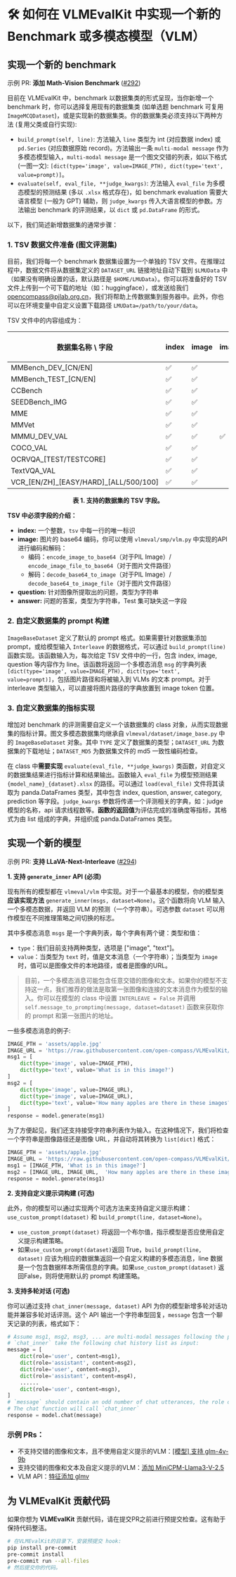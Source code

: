 # 🛠️ 如何在 VLMEvalKit 中实现一个新的 Benchmark 或多模态模型（VLM）

## 实现一个新的 benchmark

示例 PR: **添加 Math-Vision Benchmark** ([#292](https://github.com/open-compass/VLMEvalKit/pull/292/files))

目前在 VLMEvalKit 中，benchmark 以数据集类的形式呈现，当你新增一个 benchmark 时，你可以选择复用现有的数据集类 (如单选题 benchmark 可复用 `ImageMCQDataset`)，或是实现新的数据集类。你的数据集类必须支持以下两种方法 (复用父类或自行实现):

- `build_prompt(self, line)`: 方法输入 `line` 类型为 int (对应数据 index) 或 `pd.Series` (对应数据原始 record)。方法输出一条 `multi-modal message` 作为多模态模型输入，`multi-modal message` 是一个图文交错的列表，如以下格式 (一图一文): `[dict(type='image', value=IMAGE_PTH), dict(type='text', value=prompt)]`。
- `evaluate(self, eval_file, **judge_kwargs)`: 方法输入 `eval_file` 为多模态模型的预测结果 (多以 `.xlsx` 格式存在)，如 benchmark evaluation 需要大语言模型 (一般为 GPT) 辅助，则 `judge_kwargs` 传入大语言模型的参数。方法输出 benchmark 的评测结果，以 `dict` 或 `pd.DataFrame` 的形式。

以下，我们简述新增数据集的通常步骤：

### 1. TSV 数据文件准备 (图文评测集)

目前，我们将每一个 benchmark 数据集设置为一个单独的 TSV 文件。在推理过程中，数据文件将从数据集定义的 `DATASET_URL` 链接地址自动下载到 `$LMUData` 中（如果没有明确设置的话，默认路径是 `$HOME/LMUData`）。你可以将准备好的 TSV 文件上传到一个可下载的地址（如：huggingface），或发送给我们 <opencompass@pjlab.org.cn>，我们将帮助上传数据集到服务器中。此外，你也可以在环境变量中自定义设置下载路径 `LMUData=/path/to/your/data`。

TSV 文件中的内容组成为：

| 数据集名称 \ 字段  | index | image | image_path | question | hint | multi-choice<br>options | answer | category | l2-category | split |
| ---------------------- | ----- | ----- | ---------- | -------- | ---- | ----------------------- | ------ | -------- | ----------- | ----- |
| MMBench_DEV_[CN/EN]    | ✅     | ✅     |            | ✅        | ✅    | ✅                       | ✅      | ✅        | ✅           | ✅     |
| MMBench_TEST_[CN/EN]   | ✅     | ✅     |            | ✅        | ✅    | ✅                       |        | ✅        | ✅           | ✅     |
| CCBench                | ✅     | ✅     |            | ✅        |      | ✅                       | ✅      | ✅        |             |       |
| SEEDBench_IMG          | ✅     | ✅     |            | ✅        |      | ✅                       | ✅      | ✅        |             |       |
| MME                    | ✅     | ✅     |            | ✅        |      |                         | ✅      | ✅        |             |       |
| MMVet                  | ✅     | ✅     |            | ✅        |      |                         | ✅      | ✅        |             |       |
| MMMU_DEV_VAL           | ✅     | ✅     | ✅          | ✅        |      | ✅                       | ✅      | ✅        | ✅           | ✅     |
| COCO_VAL               | ✅     | ✅     |            |          |      |                         | ✅      |          |             |       |
| OCRVQA_[TEST/TESTCORE] | ✅     | ✅     |            | ✅        |      |                         | ✅      |          |             |       |
| TextVQA_VAL            | ✅     | ✅     |            | ✅        |      |                         | ✅      |          |             |       |
| VCR_[EN/ZH]\_[EASY/HARD]_[ALL/500/100]            | ✅     | ✅     |            | ✅        |      |                         | ✅      |          |             |       |

<div align="center"><b>表 1. 支持的数据集的 TSV 字段。</b></div>

**TSV 中必须字段的介绍：**

- **index:** 一个整数，`tsv` 中每一行的唯一标识
- **image:** 图片的 base64 编码，你可以使用 `vlmeval/smp/vlm.py` 中实现的API进行编码和解码：
    - 编码：`encode_image_to_base64`（对于PIL Image）/ `encode_image_file_to_base64`（对于图片文件路径）
    - 解码：`decode_base64_to_image`（对于PIL Image）/ `decode_base64_to_image_file`（对于图片文件路径）
- **question:** 针对图像所提取出的问题，类型为字符串
- **answer:** 问题的答案，类型为字符串，Test 集可缺失这一字段

### 2. 自定义数据集的 prompt 构建

`ImageBaseDataset` 定义了默认的 prompt 格式。如果需要针对数据集添加 prompt，或给模型输入 `Interleave` 的数据格式，可以通过 `build_prompt(line)` 函数实现。该函数输入为，每次给定 TSV 文件中的一行，包含 index, image, question 等内容作为 line。该函数将返回一个多模态消息 `msg` 的字典列表 `[dict(type='image', value=IMAGE_PTH), dict(type='text', value=prompt)]`，包括图片路径和将被输入到 VLMs 的文本 prompt。对于 interleave 类型输入，可以直接将图片路径的字典放置到 image token 位置。

### 3. 自定义数据集的指标实现

增加对 benchmark 的评测需要自定义一个该数据集的 class 对象，从而实现数据集的指标计算。图文多模态数据集均继承自 `vlmeval/dataset/image_base.py` 中的 `ImageBaseDataset` 对象。其中 `TYPE` 定义了数据集的类型；`DATASET_URL` 为数据集的下载地址；`DATASET_MD5` 为数据集文件的 md5 一致性编码检查。

在 class 中**需要实现** `evaluate(eval_file, **judge_kwargs)` 类函数，对自定义的数据集结果进行指标计算和结果输出。函数输入 `eval_file` 为模型预测结果 `{model_name}_{dataset}.xlsx` 的路径。可以通过 `load(eval_file)` 文件将其读取为 panda.DataFrames 类型，其中包含 index, question, answer, category, prediction 等字段。`judge_kwargs` 参数将传递一个评测相关的字典，如：judge 模型的名称，api 请求线程数等。**函数的返回值**为评估完成的准确度等指标，其格式为由 list 组成的字典，并组织成 panda.DataFrames 类型。

## 实现一个新的模型

示例 PR: **支持 LLaVA-Next-Interleave** ([#294](https://github.com/open-compass/VLMEvalKit/pull/294))

**1. 支持 `generate_inner` API (必须)**

现有所有的模型都在 `vlmeval/vlm` 中实现。对于一个最基本的模型，你的模型类**应该实现方法** `generate_inner(msgs, dataset=None)`。这个函数将向 VLM 输入一个多模态数据，并返回 VLM 的预测（一个字符串）。可选参数 `dataset` 可以用作模型在不同推理策略之间切换的标志。

其中多模态消息 `msgs` 是一个字典列表，每个字典有两个键：类型和值：
- `type`：我们目前支持两种类型，选项是 ["image", "text"]。
- `value`：当类型为 `text` 时，值是文本消息（一个字符串）；当类型为 `image` 时，值可以是图像文件的本地路径，或者是图像的URL。

> 目前，一个多模态消息可能包含任意交错的图像和文本。如果你的模型不支持这一点，我们推荐的做法是取第一张图像和连接的文本消息作为模型的输入。你可以在模型的 class 中设置 `INTERLEAVE = False` 并调用 `self.message_to_promptimg(message, dataset=dataset)` 函数来获取你的 prompt 和第一张图片的地址。

一些多模态消息的例子:

```python
IMAGE_PTH = 'assets/apple.jpg'
IMAGE_URL = 'https://raw.githubusercontent.com/open-compass/VLMEvalKit/main/assets/apple.jpg'
msg1 = [
    dict(type='image', value=IMAGE_PTH),
    dict(type='text', value='What is in this image?')
]
msg2 = [
    dict(type='image', value=IMAGE_URL),
    dict(type='image', value=IMAGE_URL),
    dict(type='text', value='How many apples are there in these images?')
]
response = model.generate(msg1)
```

为了方便起见，我们还支持接受字符串列表作为输入。在这种情况下，我们将检查一个字符串是图像路径还是图像 URL，并自动将其转换为 `list[dict]` 格式：

```python
IMAGE_PTH = 'assets/apple.jpg'
IMAGE_URL = 'https://raw.githubusercontent.com/open-compass/VLMEvalKit/main/assets/apple.jpg'
msg1 = [IMAGE_PTH, 'What is in this image?']
msg2 = [IMAGE_URL, IMAGE_URL,  'How many apples are there in these images?']
response = model.generate(msg1)
```

**2. 支持自定义提示词构建 (可选)**

此外，你的模型可以通过实现两个可选方法来支持自定义提示构建：`use_custom_prompt(dataset)` 和 `build_prompt(line, dataset=None)`。

- `use_custom_prompt(dataset)` 将返回一个布尔值，指示模型是否应使用自定义提示构建策略。
- 如果`use_custom_prompt(dataset)`返回 True，`build_prompt(line, dataset)` 应该为相应的数据集返回一个自定义构建的多模态消息，line 数据是一个包含数据样本所需信息的字典。如果`use_custom_prompt(dataset)` 返回False，则将使用默认的 prompt 构建策略。

**3. 支持多轮对话 (可选)**

你可以通过支持 `chat_inner(message, dataset)` API 为你的模型新增多轮对话功能并兼容多轮对话评测。这个 API 输出一个字符串型回复，`message` 包含一个聊天记录的列表，格式如下：

```python
# Assume msg1, msg2, msg3, ... are multi-modal messages following the previously described format
# `chat_inner` take the following chat history list as input:
message = [
    dict(role='user', content=msg1),
    dict(role='assistant', content=msg2),
    dict(role='user', content=msg3),
    dict(role='assistant', content=msg4),
	......
    dict(role='user', content=msgn),
]
# `message` should contain an odd number of chat utterances, the role of utterances should be interleaved "user" and "assistant", with the role of the last utterance to be "user".
# The chat function will call `chat_inner`
response = model.chat(message)
```

### 示例 PRs：

- 不支持交错的图像和文本，且不使用自定义提示的VLM：[[模型] 支持 glm-4v-9b](https://github.com/open-compass/VLMEvalKit/pull/221)
- 支持交错的图像和文本及自定义提示的VLM：[添加 MiniCPM-Llama3-V-2.5](https://github.com/open-compass/VLMEvalKit/pull/205)
- VLM API：[特征添加 glmv](https://github.com/open-compass/VLMEvalKit/pull/201)

## 为 VLMEvalKit 贡献代码

如果你想为 **VLMEvalKit** 贡献代码，请在提交PR之前进行预提交检查。这有助于保持代码整洁。

```bash
# 在VLMEvalKit的目录下，安装预提交 hook:
pip install pre-commit
pre-commit install
pre-commit run --all-files
# 然后提交你的代码。
```
